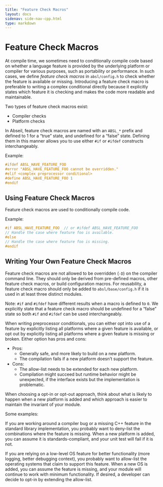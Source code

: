 ```yaml
---
title: "Feature Check Macros"
layout: docs
sidenav: side-nav-cpp.html
type: markdown
---
```


# Feature Check Macros

At compile time, we sometimes need to conditionally compile code based on
whether a language feature is provided by the underlying platform or compiler
for various purposes, such as portability or performance. In such cases, we
define *feature check macros* in `absl/config.h` to check whether the feature is
available or missing. Introducing a feature check macro is preferable to writing
a complex conditional directly because it explicitly states which feature it is
checking and makes the code more readable and maintainable.

Two types of feature check macros exist:

* Compiler checks
* Platform checks

In Abseil, feature check macros are named with an `ABSL_*` prefix and defined to
1 for a “true” state, and undefined for a “false” state. Defining them in this
manner allows you to use either `#if` or `#ifdef` constructs interchangeably.

Example:

```cpp
#ifdef ABSL_HAVE_FEATURE_FOO
#error "ABSL_HAVE_FEATURE_FOO cannot be overridden."
#elif <complex preprocessor conditional>
#define ABSL_HAVE_FEATURE_FOO 1
#endif
```

## Using Feature Check Macros

Feature check macros are used to conditionally compile code.

Example:

```cpp
#if ABSL_HAVE_FEATURE_FOO  // or #ifdef ABSL_HAVE_FEATURE_FOO
// Handle the case where feature foo is available.
#else
// Handle the case where feature foo is missing.
#endif
```

## Writing Your Own Feature Check Macros

Feature check macros are not allowed to be overridden (`-D`) on the compiler
command line. They should only be derived from pre-defined macros, other feature
check macros, or build configuration macros. For reusability, a feature check
macro should only be added to `absl/base/config.h` if it is used in at least
three distinct modules.

Note: `#if` and `#ifdef` have different results when a macro is defined to `0`.
We explicitly state that a feature check macro should be undefined for a
“false” state so both `#if` and `#ifdef` can be used interchangeably.

When writing preprocessor conditionals, you can either opt into use of a feature
by explicitly listing all platforms where a given feature is available, or opt
out by explicitly listing all platforms where a given feature is missing or
broken. Either option has pros and cons:

* Pros:
  * Generally safe, and more likely to build on a new platform.
  * The compilation fails if a new platform doesn’t support the feature.
* Cons:
  * The allow-list needs to be extended for each new platform.
  * Compilation might succeed but runtime behavior might be unexpected, if the
    interface exists but the implementation is problematic.

When choosing a opt-in or opt-out approach, think about what is likely to happen
when a new platform is added and which approach is easier to maintain the
invariant of your module.

Some examples:

If you are working around a compiler bug or a missing C++ feature in the
standard library implementation, you probably want to deny-list the combinations
where the feature is missing. When a new platform is added, you can assume it is
standards-compliant, and your unit test will fail if it is not.

If you are relying on a low-level OS feature for better functionality (more
logging, better debugging context), you probably want to allow-list the
operating systems that claim to support this feature. When a new OS is added,
you can assume the feature is missing, and your module will continue to work
with minimum functionality. If desired, a developer can decide to opt-in by
extending the allow-list.
